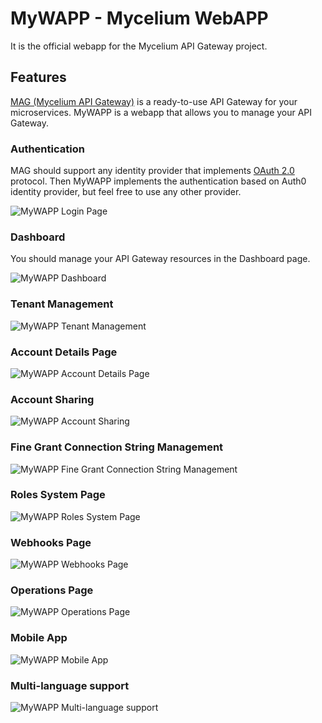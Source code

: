 # MyWAPP - Mycelium WebAPP

It is the official webapp for the Mycelium API Gateway project.

## Features

[MAG (Mycelium API Gateway)](https://github.com/LepistaBioinformatics/mycelium) is a
ready-to-use API Gateway for your microservices. MyWAPP is a webapp that allows
you to manage your API Gateway.

### Authentication

MAG should support any identity provider that implements [OAuth
2.0](https://oauth.net/2/) protocol. Then MyWAPP implements the authentication
based on Auth0 identity provider, but feel free to use any other provider.

![MyWAPP Login Page](./docs/screenshots/01-login-page.png "MyWAPP Login Page")

### Dashboard

You should manage your API Gateway resources in the Dashboard page.

![MyWAPP Dashboard](./docs/screenshots/02-profile-page-02.png "MyWAPP Dashboard")

### Tenant Management

![MyWAPP Tenant Management](./docs/screenshots/03-tenant-management.png "MyWAPP Tenant Management")

### Account Details Page

![MyWAPP Account Details Page](./docs/screenshots/04-account-details-page.png "MyWAPP Account Details Page")

### Account Sharing

![MyWAPP Account Sharing](./docs/screenshots/05-account-sharing.png "MyWAPP Account Sharing")

### Fine Grant Connection String Management

![MyWAPP Fine Grant Connection String Management](./docs/screenshots/06-fine-grant-connection-string-management.png "MyWAPP Fine Grant Connection String Management")

### Roles System Page

![MyWAPP Roles System Page](./docs/screenshots/07-roles-system-page.png "MyWAPP Roles System Page")

### Webhooks Page

![MyWAPP Webhooks Page](./docs/screenshots/08-webhooks-page.png "MyWAPP Webhooks Page")

### Operations Page

![MyWAPP Operations Page](./docs/screenshots/09-operations-page.png "MyWAPP Operations Page")

### Mobile App

![MyWAPP Mobile App](./docs/screenshots/10-mobile-profile.png "MyWAPP Mobile App")

### Multi-language support

![MyWAPP Multi-language support](./docs/screenshots/11-mobile-multilang.png "MyWAPP Multi-language support")
